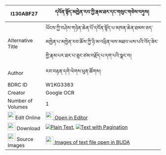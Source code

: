 |I130ABF27|དབོན་སྟོད་མཁྱེན་རབ་ཀྱི་རྣམ་ཐར་དང་གསུང་གཅེས་བཏུས། 
| --- | --- 
|Alternative Title |ཡོངས་ཀྱི་བཤེས་གཉེན་ཆེན་པོ་དབོན་སྟོད་པ་མཁན་ཆེན་ཐམས་ཅད་མཁྱེན་པ་མཁྱེན་རབ་ཆོས་ཀྱི་ཉི་མ་འཕྲིན་ལས་མཐའ་ཡས་པའི་འོད་ཟེར་གྱི་རྣམ་པར་ཐར་པ་ཅུང་ཙམ་བརྗོད་པ་དག་པའི་སྣང་བ།
|Author| རབ་བརྟན་དགེ་ལེགས་ཕུན་ཚོགས།
|BDRC ID | W1KG3383
|Creator | Google OCR
|Number of Volumes| 1
|<img width="25" src="https://img.icons8.com/color/25/000000/edit-property.png">Edit Online| [<img width="25" src="https://avatars.githubusercontent.com/u/45091458?s=200&v=4"> Open in Editor](http://editor.openpecha.org/I130ABF27)
|<img width="25" src="https://img.icons8.com/fluent/48/000000/download-2.png"/>  Download | [![](https://img.icons8.com/color/20/000000/txt.png)Plain Text](https://github.com/Openpecha/I130ABF27/releases/download/v1/won_to_khyenrab_kyi_namtar_dan_plain_I130ABF27.zip), [![](https://img.icons8.com/color/20/000000/txt.png)Text with Pagination](https://github.com/Openpecha/I130ABF27/releases/download/v1/won_to_khyenrab_kyi_namtar_dan_pages_I130ABF27.zip)
|<img width="25" src="https://img.icons8.com/plasticine/100/000000/pictures-folder.png"/>  Source Images | [<img width="25" src="https://library.bdrc.io/icons/BUDA-small.svg"> Images of text file open in BUDA](https://library.bdrc.io/show/bdr:W1KG3383)